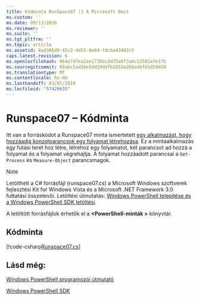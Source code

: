 ```yaml
---
title: Kódminta RunSpace07 |} A Microsoft Docs
ms.custom: ''
ms.date: 09/13/2016
ms.reviewer: ''
ms.suite: ''
ms.tgt_pltfrm: ''
ms.topic: article
ms.assetid: 8ad306d9-45c2-4d55-8e64-fdcba43402c5
caps.latest.revision: 6
ms.openlocfilehash: 064e7d7ea2ee173bbcdd75a9f3a6c12582afe17b
ms.sourcegitcommit: 69abc5ad16e5dd29ddfb1853e266a4bfd1d59d59
ms.translationtype: MT
ms.contentlocale: hu-HU
ms.lasthandoff: 03/05/2019
ms.locfileid: "57429635"
---
```

# <a name="runspace07-code-sample"></a>Runspace07 – Kódminta

Itt van a forráskódot a Runspace07 minta ismertetett [egy alkalmazást, hogy hozzáadja konzolparancsok egy folyamat létrehozása](http://msdn.microsoft.com/en-us/01eb7808-e97b-4905-80be-9e2fa38c262e). Ez a mintaalkalmazás egy futási teret hoz létre, létrehoz egy folyamatot, két parancsot ad hozzá a folyamat és a folyamat végrehajtja. A folyamat hozzáadott parancsai a `Get-Process` és `Measure-Object` parancsmagok.

> [!NOTE]
> Letöltheti a C# forrásfájl (runspace07.cs) a Microsoft Windows szoftverek fejlesztési Kit for Windows Vista és a Microsoft .NET Framework 3.0 futtatási összetevői. Letöltési útmutatás: [Windows PowerShell telepítése és a Windows PowerShell SDK letöltési](/powershell/developer/installing-the-windows-powershell-sdk).
>
> A letöltött forrásfájlok érhetők el a  **\<PowerShell-minták >** könyvtár.

## <a name="code-sample"></a>Kódminta

[!code-csharp[Runspace07.cs](../../powershell-sdk-samples/SDK-2.0/csharp/Runspace07/Runspace07.cs#L11-L108 "Runspace07.cs")]

## <a name="see-also"></a>Lásd még:

[Windows PowerShell programozói útmutató](./windows-powershell-programmer-s-guide.md)

[Windows PowerShell SDK](../windows-powershell-reference.md)